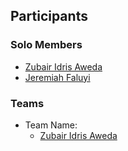 ## Participants

### Solo Members
* [Zubair Idris Aweda](https://github.com/Zubs)
* [Jeremiah Faluyi](https://github.com/jerryHolurantie)

### Teams
* Team Name:
	* [Zubair Idris Aweda](https://github.com/Zubs)

	
